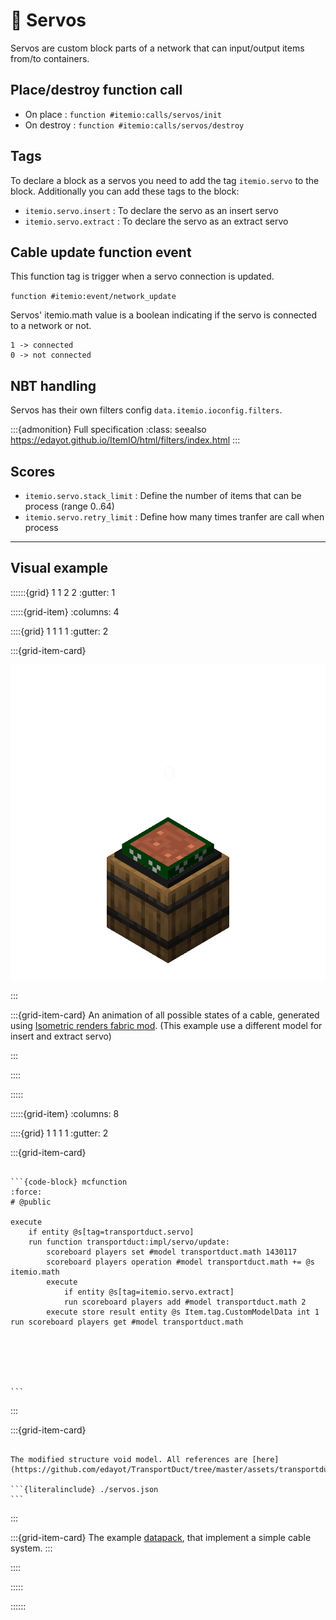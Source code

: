 # 🔧 Servos

Servos are custom block parts of a network that can input/output items from/to containers.

## Place/destroy function call

- On place : ``function #itemio:calls/servos/init``
- On destroy : ``function #itemio:calls/servos/destroy``

## Tags


To declare a block as a servos you need to add the tag ``itemio.servo`` to the block. Additionally you can add these tags to the block:

- ``itemio.servo.insert`` : To declare the servo as an insert servo
- ``itemio.servo.extract`` : To declare the servo as an extract servo


## Cable update function event

This function tag is trigger when a servo connection is updated.

``function #itemio:event/network_update``

Servos' itemio.math value is a boolean indicating if the servo is connected to a network or not.

```
1 -> connected
0 -> not connected
```

## NBT handling
Servos has their own filters config ``data.itemio.ioconfig.filters``.

:::{admonition} Full specification 
:class: seealso
<https://edayot.github.io/ItemIO/html/filters/index.html>
:::


## Scores

- `itemio.servo.stack_limit` : Define the number of items that can be process (range 0..64)
- `itemio.servo.retry_limit` : Define how many times tranfer are call when process

---
## Visual example

::::::{grid} 1 1 2 2
:gutter: 1

:::::{grid-item}
:columns: 4 

::::{grid} 1 1 1 1
:gutter: 2

:::{grid-item-card}

![Servos](servos.gif)

:::

:::{grid-item-card} 
An animation of all possible states of a cable, generated using [Isometric renders fabric mod](https://github.com/glisco03/isometric-renders). (This example use a different model for insert and extract servo)



:::

::::

:::::

:::::{grid-item}
:columns: 8


::::{grid} 1 1 1 1
:gutter: 2

:::{grid-item-card} 

`````{dropdown} #itemio:event/network_update

```{code-block} mcfunction
:force:
# @public

execute 
    if entity @s[tag=transportduct.servo] 
    run function transportduct:impl/servo/update:     
        scoreboard players set #model transportduct.math 1430117
        scoreboard players operation #model transportduct.math += @s itemio.math
        execute 
            if entity @s[tag=itemio.servo.extract]
            run scoreboard players add #model transportduct.math 2
        execute store result entity @s Item.tag.CustomModelData int 1 run scoreboard players get #model transportduct.math






```
`````

:::

:::{grid-item-card}

`````{dropdown} minecraft:item/furnace.json

The modified structure void model. All references are [here](https://github.com/edayot/TransportDuct/tree/master/assets/transportduct/models/block/servo)

```{literalinclude} ./servos.json
```
`````
:::

:::{grid-item-card} 
The example [datapack](https://github.com/edayot/TransportDuct/), that implement a simple cable system.
:::

::::

:::::

::::::

